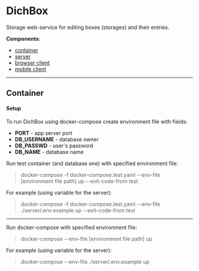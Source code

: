 # DichBox

Storage web-service for editing boxes (storages) and their entries.

**Components**:
  + [container](#container)
  + [server](https://github.com/Andrew1407/DichBox/tree/main/server)
  + [browser client](https://github.com/Andrew1407/DichBox/tree/main/client)
  + [mobile client](https://github.com/Andrew1407/DichBoxMobile-)

---

## Container

#### Setup

To run DichBox using docker-compose create environment file with fields:
  + **PORT** - app server port
  + **DB_USERNAME** - database owner
  + **DB_PASSWD** - user's password
  + **DB_NAME** - database name

Run test container (and database one) with specified environment file:
> docker-compose -f docker-compose.test.yaml --env-file [environment file path] up --exit-code-from test

For example (using variable for the server):
> docker-compose -f docker-compose.test.yaml --env-file ./server/.env.example up --exit-code-from test

---

Run docker-compose with specified environment file:
> docker-compose --env-file [environment file path] up

For example (using variable for the server):
> docker-compose --env-file ./server/.env.example up
